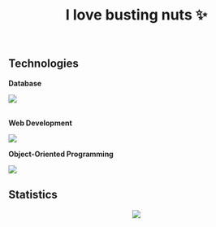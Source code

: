<h1 align="center">I love busting nuts ✨</h1>
<br>


## Technologies  
**Database**

![](https://skillicons.dev/icons?i=mysql) <br><br>


**Web Development**

![](https://skillicons.dev/icons?i=html,css,js,nodejs)


**Object-Oriented Programming**

![](https://skillicons.dev/icons?i=html,css,js,nodejs)

## Statistics
<div align="center">
<img src="http://github-profile-summary-cards.vercel.app/api/cards/profile-details?username=deltagamingch&theme=tokyonight"/>
</div>
